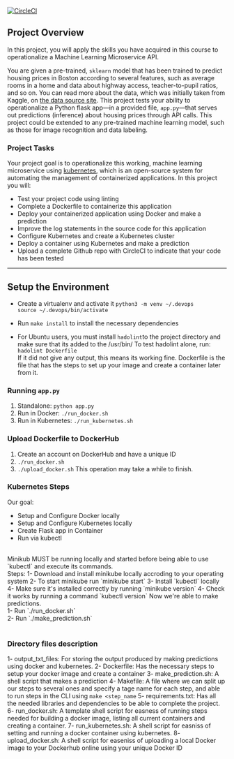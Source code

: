 [![CircleCI](https://circleci.com/gh/circleci/circleci-docs.svg?style=svg)](https://circleci.com/gh/circleci/circleci-docs)

## Project Overview

In this project, you will apply the skills you have acquired in this course to operationalize a Machine Learning Microservice API. 

You are given a pre-trained, `sklearn` model that has been trained to predict housing prices in Boston according to several features, such as average rooms in a home and data about highway access, teacher-to-pupil ratios, and so on. You can read more about the data, which was initially taken from Kaggle, on [the data source site](https://www.kaggle.com/c/boston-housing). This project tests your ability to operationalize a Python flask app—in a provided file, `app.py`—that serves out predictions (inference) about housing prices through API calls. This project could be extended to any pre-trained machine learning model, such as those for image recognition and data labeling.

### Project Tasks

Your project goal is to operationalize this working, machine learning microservice using [kubernetes](https://kubernetes.io/), which is an open-source system for automating the management of containerized applications. In this project you will:
* Test your project code using linting
* Complete a Dockerfile to containerize this application
* Deploy your containerized application using Docker and make a prediction
* Improve the log statements in the source code for this application
* Configure Kubernetes and create a Kubernetes cluster
* Deploy a container using Kubernetes and make a prediction
* Upload a complete Github repo with CircleCI to indicate that your code has been tested

---

## Setup the Environment

* Create a virtualenv and activate it
  `python3 -m venv ~/.devops` <br />
  `source ~/.devops/bin/activate`
  
* Run `make install` to install the necessary dependencies
* For Ubuntu users, you must install `hadolint`to the project directory and make sure that its added to the /usr/bin/ 
To test hadolint alone, run: `hadolint Dockerfile` <br />
If it did not give any output, this means its working fine. 
Dockerfile is the file that has the steps to set up your image and create a container later from it.

### Running `app.py`

1. Standalone:  `python app.py`
2. Run in Docker:  `./run_docker.sh`
3. Run in Kubernetes:  `./run_kubernetes.sh`

### Upload Dockerfile to DockerHub
1. Create an account on DockerHub and have a unique ID 
2. `./run_docker.sh`
3. `./upload_docker.sh`
This operation may take a while to finish.

### Kubernetes Steps
Our goal:
* Setup and Configure Docker locally
* Setup and Configure Kubernetes locally
* Create Flask app in Container
* Run via kubectl 
<br />
 Minikub MUST be running locally and started before being able to use `kubectl` and execute its commands. <br />
Steps:
1- Download and install minikube locally accroding to your operating system
2- To start minikube run `minikube start`
3- Install `kubectl` locally
4- Make sure it's installed correctly by running `minikube version`
4- Check it works by running a command `kubectl version`
Now we're able to make predictions. <br />
1- Run `./run_docker.sh` <br/>
2- Run `./make_prediction.sh` <br /> <br />

### Directory files description
1- output_txt_files: For storing the output produced by making predictions using docker and kubernetes.
2- Dockerfile: Has the necessary steps to setup your docker image and create a container
3- make_prediction.sh: A shell script that makes a prediction
4- Makefile: A file where we can split up our steps to several ones and specify a tage name for each step, and able to run steps in the CLI using ``make <step_name``
5- requirements.txt: Has all the needed libraries and dependencies to be able to complete the project.
6- run_docker.sh: A template shell script for easness of running steps needed for building a docker image, listing all current containers and creating a container.
7- run_kubernetes.sh: A shell script for easniss of setting and running a docker container using kubernetes.
8- upload_docker.sh: A shell script for easeniss of uploading a local Docker image to your Dockerhub online using your unique Docker ID


